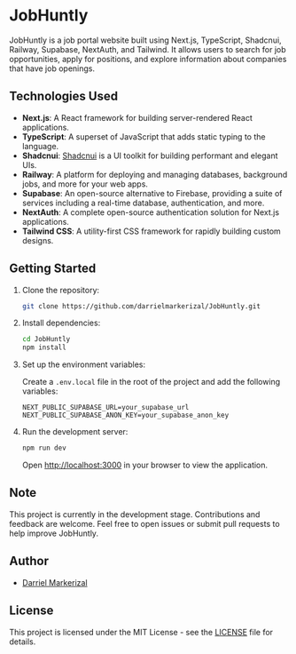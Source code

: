 # JobHuntly

JobHuntly is a job portal website built using Next.js, TypeScript, Shadcnui, Railway, Supabase, NextAuth, and Tailwind. It allows users to search for job opportunities, apply for positions, and explore information about companies that have job openings.

## Technologies Used

- **Next.js**: A React framework for building server-rendered React applications.
- **TypeScript**: A superset of JavaScript that adds static typing to the language.
- **Shadcnui**: [Shadcnui](https://shadcnui.com/) is a UI toolkit for building performant and elegant UIs.
- **Railway**: A platform for deploying and managing databases, background jobs, and more for your web apps.
- **Supabase**: An open-source alternative to Firebase, providing a suite of services including a real-time database, authentication, and more.
- **NextAuth**: A complete open-source authentication solution for Next.js applications.
- **Tailwind CSS**: A utility-first CSS framework for rapidly building custom designs.

## Getting Started

1. Clone the repository:

   ```bash
   git clone https://github.com/darrielmarkerizal/JobHuntly.git
   ```

2. Install dependencies:

   ```bash
   cd JobHuntly
   npm install
   ```

3. Set up the environment variables:

   Create a `.env.local` file in the root of the project and add the following variables:

   ```env
   NEXT_PUBLIC_SUPABASE_URL=your_supabase_url
   NEXT_PUBLIC_SUPABASE_ANON_KEY=your_supabase_anon_key
   ```

4. Run the development server:

   ```bash
   npm run dev
   ```

   Open [http://localhost:3000](http://localhost:3000) in your browser to view the application.

## Note

This project is currently in the development stage. Contributions and feedback are welcome. Feel free to open issues or submit pull requests to help improve JobHuntly.

## Author

- [Darriel Markerizal](https://github.com/darrielmarkerizal)

## License

This project is licensed under the MIT License - see the [LICENSE](LICENSE) file for details.
